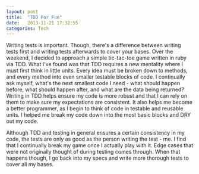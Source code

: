 ```yaml
---
layout: post
title:  "TDD For Fun"
date:   2013-11-21 17:32:55
categories: Tech
---
```


Writing tests is important. Though, there's a difference between writing tests first and writing tests afterwards to cover your bases.
Over the weekend, I decided to approach a simple tic-tac-toe game written in ruby via TDD. What I've found was that TDD requires a new mentality where I must first think in little units. Every idea must be broken down to methods, and every method into even smaller testable blocks of code. I continually ask myself, what's the next smallest code I need - what should happen before, what should happen after, and what are the data being returned?
Writing in TDD helps ensure my code is more robust and that I can rely on them to make sure my expectations are consistent. It also helps me become a better programmer, as I begin to think of code in testable and reusable units. I helped me break my code down into the most basic blocks and DRY out my code.

Although TDD and testing in general ensures a certain consistency in my code, the tests are only as good as the person writing the test - me. I find that I continually break my game once I actually play with it. Edge cases that were not originally thought of during testing comes through. When that happens though, I go back into my specs and write more thorough tests to cover all my bases.